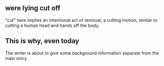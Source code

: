 ## were lying cut off ##

"cut" here implies an intentional act of removal, a cutting motion, similar to cutting a human head and hands off the body.

## This is why, even today ##

The writer is about to give some background information separate from the main story.
